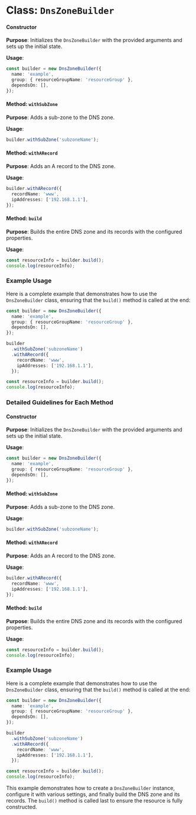 # Class: `DnsZoneBuilder`

#### Constructor
**Purpose**: Initializes the `DnsZoneBuilder` with the provided arguments and sets up the initial state.

**Usage**:
```typescript
const builder = new DnsZoneBuilder({
  name: 'example',
  group: { resourceGroupName: 'resourceGroup' },
  dependsOn: [],
});
```





#### Method: `withSubZone`
**Purpose**: Adds a sub-zone to the DNS zone.

**Usage**:
```typescript
builder.withSubZone('subzoneName');
```





#### Method: `withARecord`
**Purpose**: Adds an A record to the DNS zone.

**Usage**:
```typescript
builder.withARecord({
  recordName: 'www',
  ipAddresses: ['192.168.1.1'],
});
```





#### Method: `build`
**Purpose**: Builds the entire DNS zone and its records with the configured properties.

**Usage**:
```typescript
const resourceInfo = builder.build();
console.log(resourceInfo);
```





### Example Usage
Here is a complete example that demonstrates how to use the `DnsZoneBuilder` class, ensuring that the `build()` method is called at the end:

```typescript
const builder = new DnsZoneBuilder({
  name: 'example',
  group: { resourceGroupName: 'resourceGroup' },
  dependsOn: [],
});

builder
  .withSubZone('subzoneName')
  .withARecord({
    recordName: 'www',
    ipAddresses: ['192.168.1.1'],
  });

const resourceInfo = builder.build();
console.log(resourceInfo);
```





### Detailed Guidelines for Each Method

#### Constructor
**Purpose**: Initializes the `DnsZoneBuilder` with the provided arguments and sets up the initial state.

**Usage**:
```typescript
const builder = new DnsZoneBuilder({
  name: 'example',
  group: { resourceGroupName: 'resourceGroup' },
  dependsOn: [],
});
```





#### Method: `withSubZone`
**Purpose**: Adds a sub-zone to the DNS zone.

**Usage**:
```typescript
builder.withSubZone('subzoneName');
```





#### Method: `withARecord`
**Purpose**: Adds an A record to the DNS zone.

**Usage**:
```typescript
builder.withARecord({
  recordName: 'www',
  ipAddresses: ['192.168.1.1'],
});
```





#### Method: `build`
**Purpose**: Builds the entire DNS zone and its records with the configured properties.

**Usage**:
```typescript
const resourceInfo = builder.build();
console.log(resourceInfo);
```





### Example Usage
Here is a complete example that demonstrates how to use the `DnsZoneBuilder` class, ensuring that the `build()` method is called at the end:

```typescript
const builder = new DnsZoneBuilder({
  name: 'example',
  group: { resourceGroupName: 'resourceGroup' },
  dependsOn: [],
});

builder
  .withSubZone('subzoneName')
  .withARecord({
    recordName: 'www',
    ipAddresses: ['192.168.1.1'],
  });

const resourceInfo = builder.build();
console.log(resourceInfo);
```





This example demonstrates how to create a `DnsZoneBuilder` instance, configure it with various settings, and finally build the DNS zone and its records. The `build()` method is called last to ensure the resource is fully constructed.